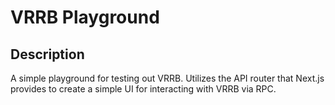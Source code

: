 # VRRB Playground

## Description
A simple playground for testing out VRRB. Utilizes the API router that Next.js provides to create a simple UI for interacting with VRRB via RPC.
